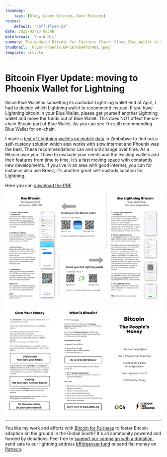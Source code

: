 ```yaml
---
taxonomy:
    tags: [Blog, Learn Bitcoin, Earn Bitcoin]
routes:
    default: '/bff-flyer-23'
date: 2023-03-13 08:40
dateformat: 'Y-m-d H:i'
summary: The updated Bitcoin for Fairness flyer! Since Blue Wallet is sunsetting its custodial Lightning wallet I included Phoenix Wallet instead.
thumbnail: _Flyer-Phoenix-BW-1678694787401.jpeg
template: article 
---
```


# Bitcoin Flyer Update: moving to Phoenix Wallet for Lightning

Since Blue Wallet is sunsetting its custodial Lightning wallet end of April, I had to decide which Lightning wallet to recommend instead. If you have Lightning bitcoin in your Blue Wallet, please get yourself another Lightning wallet and move the funds out of Blue Wallet. This does NOT affect the on-chain Bitcoin part of Blue Wallet. As you can see I'm still recommending Blue Wallet for on-chain. 

<div class="_form_1"></div><script src="https://bff.activehosted.com/f/embed.php?id=1" type="text/javascript" charset="utf-8"></script>

I made a [test of Lightning wallets on mobile data](/lnw23) in Zimbabwe to find out a self-custody solution which also works with slow internet and Phoenix was the best. These recommendations can and will change over time. As a Bitcoin user you'll have to evaluate your needs and the existing wallets and their features from time to time. It's a fast moving space with constantly new developments. If you live in an area with good internet, you can for instance also use Breez, it's another great self-custody solution for Lightning.

Here you can [download the PDF](https://bffbtc.org/wp-content/uploads/2023/03/EN-Bitcoin-flyer-BW-Phoenix.pdf)

![](_Flyer-Phoenix-BW-1678694787401.jpeg)

![](_Flyer-Phoenix-BW-1678695258877.jpeg)

---
You like my work and efforts with [Bitcoin for Fairness](https://bffbtc.org) to foster Bitcoin adoption on the ground in the Global South? It's all community powered and funded by donations. Feel free to [support our campaign with a donation](https://anita.link/geyser), send sats to our lightning address bff@geyser.fund or send fiat money on [Patreon](https://patreon.com/anitaposch).